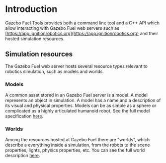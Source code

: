 # Introduction

Gazebo Fuel Tools provides both a command line tool and a C++ API which allow
interacting with Gazebo Fuel web servers such as
[https://app.ignitionrobotics.org](https://app.ignitionrobotics.org) and their hosted
simulation resources.

## Simulation resources

The Gazebo Fuel web server hosts several resource types relevant to robotics
simulation, such as models and worlds.

### Models

A common asset stored in an Gazebo Fuel server is a model. A model represents
an object in simulation. A model has a name and a description of its visual and
physical properties. Models can be as simple as a sphere or complicated as a
highly articulated humanoid robot. See the full model specification
[here](http://sdformat.org/spec?ver=1.6&elem=model).

### Worlds

Among the resources hosted at Gazebo Fuel there are "worlds", which describe a
everything inside a simulation, from the robots to the scene properties, lights,
physics properties, etc. You can see the full world description
<a href="http://sdformat.org/spec?elem=world">here</a>.
